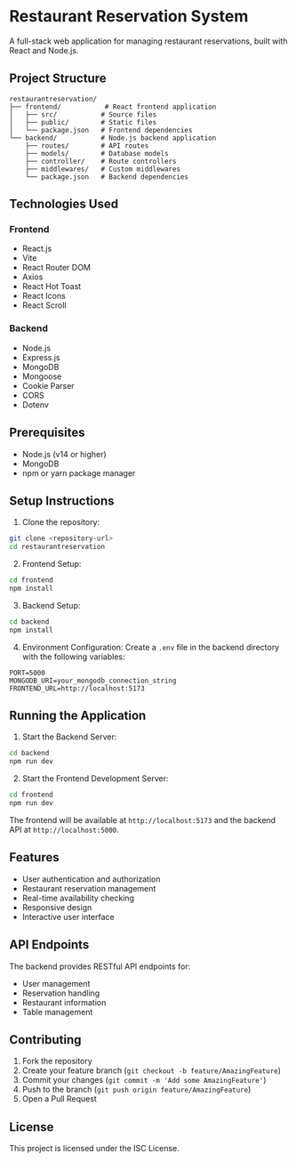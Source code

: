 # Restaurant Reservation System

A full-stack web application for managing restaurant reservations, built with React and Node.js.

## Project Structure

```
restaurantreservation/
├── frontend/           # React frontend application
│   ├── src/           # Source files
│   ├── public/        # Static files
│   └── package.json   # Frontend dependencies
└── backend/           # Node.js backend application
    ├── routes/        # API routes
    ├── models/        # Database models
    ├── controller/    # Route controllers
    ├── middlewares/   # Custom middlewares
    └── package.json   # Backend dependencies
```

## Technologies Used

### Frontend

- React.js
- Vite
- React Router DOM
- Axios
- React Hot Toast
- React Icons
- React Scroll

### Backend

- Node.js
- Express.js
- MongoDB
- Mongoose
- Cookie Parser
- CORS
- Dotenv

## Prerequisites

- Node.js (v14 or higher)
- MongoDB
- npm or yarn package manager

## Setup Instructions

1. Clone the repository:

```bash
git clone <repository-url>
cd restaurantreservation
```

2. Frontend Setup:

```bash
cd frontend
npm install
```

3. Backend Setup:

```bash
cd backend
npm install
```

4. Environment Configuration:
   Create a `.env` file in the backend directory with the following variables:

```
PORT=5000
MONGODB_URI=your_mongodb_connection_string
FRONTEND_URL=http://localhost:5173
```

## Running the Application

1. Start the Backend Server:

```bash
cd backend
npm run dev
```

2. Start the Frontend Development Server:

```bash
cd frontend
npm run dev
```

The frontend will be available at `http://localhost:5173` and the backend API at `http://localhost:5000`.

## Features

- User authentication and authorization
- Restaurant reservation management
- Real-time availability checking
- Responsive design
- Interactive user interface

## API Endpoints

The backend provides RESTful API endpoints for:

- User management
- Reservation handling
- Restaurant information
- Table management

## Contributing

1. Fork the repository
2. Create your feature branch (`git checkout -b feature/AmazingFeature`)
3. Commit your changes (`git commit -m 'Add some AmazingFeature'`)
4. Push to the branch (`git push origin feature/AmazingFeature`)
5. Open a Pull Request

## License

This project is licensed under the ISC License.
